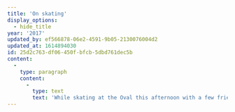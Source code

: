 ```yaml
---
title: 'On skating'
display_options:
  - hide_title
year: '2017'
updated_by: ef566878-06e2-4591-9b05-2130076004d2
updated_at: 1614894030
id: 25d2c763-df06-450f-bfcb-5dbd761dec5b
content:
  -
    type: paragraph
    content:
      -
        type: text
        text: 'While skating at the Oval this afternoon with a few friends, I felt compelled to offer an explanation for why I was alternating smooth skating with bouts of stumbling: “Sometimes I space out for a moment and I’m no longer in the zone! But I just take a moment to centre myself and it''s all right.” My friend thought this remark expressed a truth about my essence. No doubt he was right, but I also think my skates were not laced tightly enough.'
---
```

